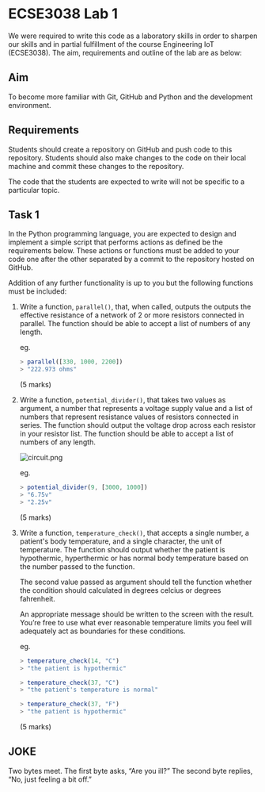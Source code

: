 # ECSE3038 Lab 1

We were required to write this code as a laboratory skills in order to sharpen our skills and in partial fulfillment of the course Engineering IoT (ECSE3038). The aim, requirements and outline of the lab are as below:

## Aim

To become more familiar with Git, GitHub and Python and the development environment.

## Requirements
Students should create a repository on GitHub and push code to this repository. Students should also make changes to the code on their local machine and commit these changes to the repository.

The code that the students are expected to write will not be specific to a particular topic.

## Task 1
In the Python programming language, you are expected to design and implement a simple script that performs actions as defined be the requirements below. These actions or functions must be added to your code one after the other separated by a commit to the repository hosted on GitHub. 

Addition of any further functionality is up to you but the following functions must be included:

1. Write a function, `parallel()`, that, when called, outputs the outputs the effective resistance of a network of 2 or more resistors connected in parallel. The function should be able to accept a list of numbers of any length.
    
    eg. 
    
    ```jsx
    > parallel([330, 1000, 2200])
    > "222.973 ohms"
    ```
    
    (5 marks)
    
2. Write a function, `potential_divider()`, that takes two values as argument, a number that represents a voltage supply value and a list of numbers that represent resistance values of resistors connected in series. The function should output the voltage drop across each resistor in your resistor list. The function should be able to accept a list of numbers of any length.
    
    
    ![circuit.png](https://s3-us-west-2.amazonaws.com/secure.notion-static.com/a129ced3-215b-4845-9c90-04db26a64068/circuit.png)
    
    eg. 
    
    ```jsx
    > potential_divider(9, [3000, 1000])
    > "6.75v"
    > "2.25v"
    ```
    
    (5 marks)
    
3. Write a function, `temperature_check()`, that accepts a single number, a patient's body temperature, and a single character, the unit of temperature. The function should output whether the patient is hypothermic, hyperthermic or has normal body temperature based on the number passed to the function. 
    
    The second value passed as argument should tell the function whether the condition should calculated in degrees celcius or degrees fahrenheit.
    
    An appropriate message should be written to the screen with the result. You’re free to use what ever reasonable temperature limits you feel will adequately act as boundaries for these conditions.
    
    eg. 
    
    ```jsx
    > temperature_check(14, "C")
    > "the patient is hypothermic"
    
    > temperature_check(37, "C")
    > "the patient's temperature is normal"
    
    > temperature_check(37, "F")
    > "the patient is hypothermic"
    ```
    
    (5 marks)

## JOKE
Two bytes meet.  The first byte asks, “Are you ill?”
The second byte replies, “No, just feeling a bit off.”


